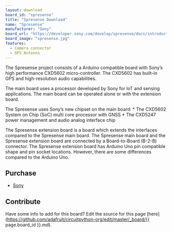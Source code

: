 ```yaml
---
layout: download
board_id: "spresense"
title: "Spresense Download"
name: "Spresense"
manufacturer: "Sony"
board_url: "https://developer.sony.com/develop/spresense/docs/introduction_en.html"
board_image: "spresense.jpg"
features:
  - Camera connector
  - GPS Antenna
---
```


The Spresense project consists of a Arduino compatible board with Sony’s high performance CXD5602 micro-controller. The CXD5602 has built-in GPS and high-resolution audio capabilities.

The main board uses a processor developed by Sony for IoT and sensing applications. The main board can be operated alone or with the extension board.

The Spresense uses Sony’s new chipset on the main board: * The CXD5602 System on Chip (SoC) multi core processor with GNSS * The CXD5247 power management and audio analog interface chip

The Spresense extension board is a board which extends the interfaces compared to the Spresense main board. The Spresense main board and the Spresense extension board are connected by a Board-to-Board (B-2-B) connector. The Spresense extension board has Arduino Uno pin compatible shape and pin socket locations. However, there are some differences compared to the Arduino Uno. 

## Purchase

* [Sony](https://developer.sony.com/develop/spresense/)

## Contribute

Have some info to add for this board? Edit the source for this page [here](https://github.com/adafruit/circuitpython-org/edit/master/_board/{{ page.board_id }}.md).
